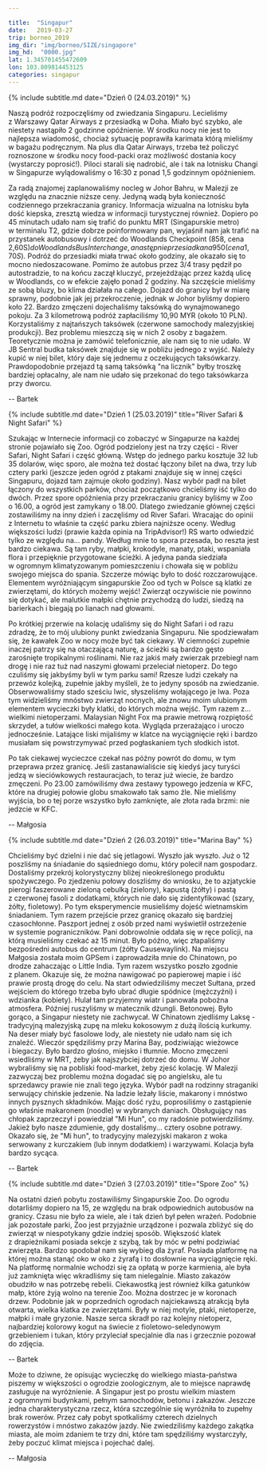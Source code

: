 ```yaml
---

title:  "Singapur"
date:   2019-03-27
trip: borneo_2019
img_dir: "img/borneo/SIZE/singapore"
img_hd:  "0000.jpg"
lat: 1.345701455472609
lon: 103.809814453125
categories: singapur
---
```


{% include subtitle.md date="Dzień 0 (24.03.2019)" %}
<!--more_start-->
Naszą podróż rozpoczęliśmy od zwiedzania Singapuru.
Lecieliśmy z&nbsp;Warszawy Qatar Airways z&nbsp;przesiadką w&nbsp;Doha.
Miało być szybko, ale niestety nastąpiło 2 godzinne opóźnienie.
W środku nocy nie jest to najlepsza wiadomość, chociaż sytuację poprawiła karimata
którą mieliśmy w&nbsp;bagażu podręcznym.
Na plus dla Qatar Airways, trzeba też policzyć roznoszone w&nbsp;środku nocy food-packi
oraz możliwość dostania kocy (wystarczy poprosić!).
Piloci starali się nadrobić, ale i&nbsp;tak na lotnisku Changi w&nbsp;Singapurze wylądowaliśmy
o 16:30 z&nbsp;ponad 1,5 godzinnym opóźnieniem.
<!--more-->
Za radą znajomej zaplanowaliśmy nocleg w&nbsp;Johor Bahru, w&nbsp;Malezji ze względu na znacznie niższe ceny.
Jedyną wadą była konieczność codziennego przekraczania granicy.
Informacja wizualna na lotnisku była dość kiepska, zresztą wiedza w&nbsp;informacji
turystycznej również. Dopiero po 45 minutach udało nam się trafić do punktu
MRT (Singapurskie metro) w&nbsp;terminalu T2, gdzie dobrze poinformowany pan, wyjaśnił nam jak trafić na przystanek
autobusowy i&nbsp;dotrzeć do Woodlands Checkpoint (858, cena 2,60S$) do Woodlands Bus Interchange, a
następnie przesiadka na 950 (cena 1,70S$). Podróż do przesiadki miała trwać około godziny, ale okazało
się to mocno niedoszacowane. Pomimo że autobus przez 3/4 trasy pędził po autostradzie,
to na końcu zaczął kluczyć, przejeżdżając przez każdą ulicę w&nbsp;Woodlands, co w&nbsp;efekcie zajęło ponad 2 godziny.
Na szczęście mieliśmy ze sobą bluzy, bo klima działała na całego.
Dojazd do granicy był w&nbsp;miarę sprawny, podobnie jak jej przekroczenie, jednak w&nbsp;Johor byliśmy dopiero koło 22.
Bardzo zmęczeni dojechaliśmy taksówką do wynajmowanego pokoju.
Za 3 kilometrową podróż zapłaciliśmy 10,90 MYR (około 10 PLN).
Korzystaliśmy z&nbsp;najtańszych taksówek (czerwone samochody malezyjskiej produkcji).
Bez problemu mieszczą się w&nbsp;nich 2 osoby z&nbsp;bagażem. Teoretycznie można je zamówić telefonicznie,
ale nam się to nie udało. W JB Sentral budka taksówek znajduje się w&nbsp;pobliżu jednego z&nbsp;wyjść.
Należy kupić w&nbsp;niej bilet, który daje się jednemu z&nbsp;oczekujących taksówkarzy.
Prawdopodobnie przejazd tą samą taksówką "na licznik" byłby troszkę bardziej opłacalny, ale nam nie udało się
przekonać do tego taksówkarza przy dworcu.

-- Bartek


{% include subtitle.md date="Dzień 1 (25.03.2019)" title="River Safari & Night Safari" %}

Szukając w&nbsp;Internecie informacji co zobaczyć w&nbsp;Singapurze na każdej stronie pojawiało się Zoo.
Ogród podzielony jest na trzy części - River Safari, Night Safari i&nbsp;część główną. Wstęp do jednego parku kosztuje 32 lub 35 dolarów, więc sporo, ale można też dostać łączony bilet na dwa, trzy lub cztery parki (jeszcze jeden ogród z&nbsp;ptakami znajduje się w&nbsp;innej części Singapuru, dojazd tam zajmuje około godziny). Nasz wybór padł na bilet łączony do wszystkich parków, chociaż początkowo chcieliśmy iść tylko do dwóch. Przez spore opóźnienia przy przekraczaniu granicy byliśmy w&nbsp;Zoo o&nbsp;16.00, a&nbsp;ogród jest zamykany o&nbsp;18.00. Dlatego zwiedzanie głównej części zostawiliśmy na inny dzień i&nbsp;zaczęliśmy od River Safari. Wracając do opinii z&nbsp;Internetu to właśnie ta część parku zbiera najniższe oceny. Według większości ludzi (prawie każda opinia na TripAdvisor!) RS warto odwiedzić tylko ze względu na... pandy. Według mnie to spora przesada, bo reszta jest bardzo ciekawa. Są tam ryby, małpki, krokodyle, manaty, ptaki, wspaniała flora i&nbsp;przepięknie przygotowane ścieżki. A jedyna panda siedziała w&nbsp;ogromnym klimatyzowanym pomieszczeniu i&nbsp;chowała się w&nbsp;pobliżu swojego miejsca do spania. Szczerze mówiąc było to dość rozczarowujące. Elementem wyróżniającym singapurskie Zoo od tych w&nbsp;Polsce są klatki ze zwierzętami, do których możemy wejść! Zwierząt oczywiście nie powinno się dotykać, ale malutkie małpki chętnie przychodzą do ludzi, siedzą na barierkach i&nbsp;biegają po lianach nad głowami.

Po krótkiej przerwie na kolację udaliśmy się do Night Safari i&nbsp;od razu zdradzę, że to mój ulubiony punkt zwiedzania Singapuru. Nie spodziewałam się, że kawałek Zoo w&nbsp;nocy może być tak ciekawy. W ciemności zupełnie inaczej patrzy się na otaczającą naturę, a&nbsp;ścieżki są bardzo gęsto zarośnięte tropikalnymi roślinami. Nie raz jakiś mały zwierzak przebiegł nam drogę i&nbsp;nie raz tuż nad naszymi głowami przeleciał nietoperz. Do tego czuliśmy się jakbyśmy byli w&nbsp;tym parku sami! Rzesze ludzi czekały na przewóz kolejką, zupełnie jakby myśleli, że to jedyny sposób na zwiedzanie. Obserwowaliśmy stado sześciu lwic, słyszeliśmy wołającego je lwa. Poza tym widzieliśmy mnóstwo zwierząt nocnych, ale znowu moim ulubionym elementem wycieczki były klatki, do których można wejść. Tym razem z... wielkimi nietoperzami. Malaysian Night Fox ma prawie metrową rozpiętość skrzydeł, a&nbsp;tułów wielkości małego kota. Wygląda przerażająco i&nbsp;uroczo jednocześnie. Latające liski mijaliśmy w&nbsp;klatce na wyciągnięcie ręki i&nbsp;bardzo musiałam się powstrzymywać przed pogłaskaniem tych słodkich istot.

Po tak ciekawej wycieczce czekał nas późny powrót do domu, w&nbsp;tym przeprawa przez granicę. Jeśli zastanawialiście się kiedyś jacy turyści jedzą w&nbsp;sieciówkowych restauracjach, to teraz już wiecie, że bardzo zmęczeni. Po 23.00 zamówiliśmy dwa zestawy typowego jedzenia w&nbsp;KFC, które na drugiej połowie globu smakowało tak samo źle. Nie mieliśmy wyjścia, bo o&nbsp;tej porze wszystko było zamknięte, ale złota rada brzmi: nie jedzcie w&nbsp;KFC.
 
-- Małgosia


{% include subtitle.md date="Dzień 2 (26.03.2019)" title="Marina Bay" %}

Chcieliśmy być dzielni i&nbsp;nie dać się jetlagowi. Wyszło jak wyszło.
Już o&nbsp;12 poszliśmy na śniadanie do sąsiedniego domu, który polecił nam gospodarz.
Dostaliśmy przekrój kolorystyczny bliżej nieokreślonego produktu spożywczego.
Po zjedzeniu połowy doszliśmy do wniosku, że to azjatyckie pierogi faszerowane zieloną cebulką (zielony), kapustą (żółty) i&nbsp;pastą z&nbsp;czerwonej fasoli z&nbsp;dodatkami, których nie dało się zidentyfikować (szary, żółty, fioletowy).
Po tym eksperymencie musieliśmy dojeść wietnamskim śniadaniem.
Tym razem przejście przez granicę okazało się bardziej czasochłonne.
Paszport jednej z&nbsp;osób przed nami wyświetlił ostrzeżenie w&nbsp;systemie pograniczników.
Pani dobrowolnie oddała się w&nbsp;ręce policji, na którą musieliśmy czekać aż 15 minut.
Było późno, więc złapaliśmy bezpośredni autobus do centrum (żółty Causewaylink).
Na miejscu Małgosia została moim GPSem i&nbsp;zaprowadziła mnie do Chinatown, po drodze
zahaczając o&nbsp;Little India. Tym razem wszystko poszło zgodnie z&nbsp;planem. Okazuje się, że można nawigować
po papierowej mapie i&nbsp;iść prawie prostą drogę do celu.
Na start odwiedziliśmy meczet Sułtana, przed wejściem do którego trzeba było ubrać długie spódnice (mężczyźni) i
wdzianka (kobiety). Hulał tam przyjemny wiatr i&nbsp;panowała pobożna atmosfera.
Później ruszyliśmy w&nbsp;matecznik dżungli. Betonowej.
Było gorąco, a&nbsp;Singapur niestety nie zachwycał.
W Chinatown zjedliśmy Laksę - tradycyjną malezyjską zupę na mleku kokosowym z&nbsp;dużą ilością kurkumy.
Na deser miały być fasolowe lody, ale niestety nie udało nam się ich znaleźć.
Wieczór spędziliśmy przy Marina Bay, podziwiając wieżowce i&nbsp;biegaczy.
Było bardzo głośno, miejsko i&nbsp;tłumnie.
Mocno zmęczeni wsiedliśmy w&nbsp;MRT, żeby jak najszybciej dotrzeć do domu.
W Johor wybraliśmy się na pobliski food-market, żeby zjeść kolację.
W Malezji zazwyczaj bez problemu można dogadać się po angielsku, ale tu sprzedawcy prawie nie znali tego języka.
Wybór padł na rodzinny straganiki serwujący chińskie jedzenie.
Na ladzie leżały liście, makarony i&nbsp;mnóstwo innych pysznych składników.
Mając dość ryżu, poprosiliśmy o&nbsp;zastąpienie go właśnie makaronem (noodle) w&nbsp;wybranych daniach.
Obsługujący nas chłopak zaprzeczył i&nbsp;powiedział "Mi Hun", co my radośnie potwierdziliśmy.
Jakież było nasze zdumienie, gdy dostaliśmy... cztery osobne potrawy.
Okazało się, że "Mi hun", to tradycyjny malezyjski makaron z&nbsp;woka serwowany z&nbsp;kurczakiem (lub innym dodatkiem) i&nbsp;warzywami.
Kolacja była bardzo sycąca.

-- Bartek


{% include subtitle.md date="Dzień 3 (27.03.2019)" title="Spore Zoo" %}

Na ostatni dzień pobytu zostawiliśmy Singapurskie Zoo.
Do ogrodu dotarliśmy dopiero na 15, ze względu na brak odpowiednich autobusów na granicy.
Czasu nie było za wiele, ale i&nbsp;tak dzień był pełen wrażeń.
Podobnie jak pozostałe parki, Zoo jest przyjaźnie urządzone i&nbsp;pozwala zbliżyć się do zwierząt w&nbsp;niespotykany gdzie
indziej sposób.
Większość klatek z&nbsp;drapieżnikami posiada sekcje z&nbsp;szybą, tak by móc w&nbsp;pełni podziwiać zwierzęta.
Bardzo spodobał nam się wybieg dla żyraf. Posiada platformę na której można stanąć oko w&nbsp;oko z&nbsp;żyrafą i&nbsp;to dosłownie na
wyciągnięcie ręki. Na platformę normalnie wchodzi się za opłatą w&nbsp;porze karmienia, ale była już zamknięta więc
wkradliśmy się tam nielegalnie. Miasto zakazów obudziło w&nbsp;nas potrzebę rebelii.
Ciekawostką jest również kilka gatunków małp, które żyją wolno na terenie Zoo.
Można dostrzec je w&nbsp;koronach drzew.
Podobnie jak w&nbsp;poprzednich ogrodach najciekawszą atrakcją była otwarta, wielka klatka ze zwierzętami. Były w&nbsp;niej motyle, ptaki, nietoperze, małpki i&nbsp;małe gryzonie. Nasze serca skradł po raz kolejny nietoperz, najbardziej kolorowy kogut na świecie z&nbsp;fioletowo-seledynowym grzebieniem i&nbsp;tukan, który przyleciał specjalnie dla nas i&nbsp;grzecznie pozował do zdjęcia.

-- Bartek



Może to dziwne, że opisując wycieczkę do wielkiego miasta-państwa piszemy w&nbsp;większości o&nbsp;ogrodzie zoologicznym, ale to miejsce naprawdę zasługuje na wyróżnienie. A Singapur jest po prostu wielkim miastem z&nbsp;ogromnymi budynkami, pełnym samochodów, betonu i&nbsp;zakazów. Jeszcze jedna charakterystyczna rzecz, która szczególnie się wyróżniła to zupełny brak rowerów. Przez cały pobyt spotkaliśmy czterech dzielnych rowerzystów i&nbsp;mnóstwo zakazów jazdy. Nie zwiedziliśmy każdego zakątka miasta, ale moim zdaniem te trzy dni, które tam spędziliśmy wystarczyły, żeby poczuć klimat miejsca i&nbsp;pojechać dalej.

-- Małgosia






